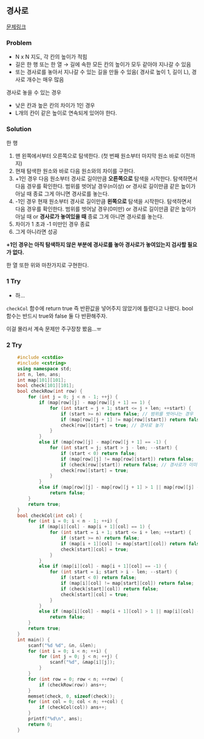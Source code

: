 ## 경사로

[문제링크](https://www.acmicpc.net/problem/14890)

### Problem

- N x N 지도, 각 칸의 높이가 적힘
- 길은 한 행 또는 한 열 → 길에 속한 모든 칸의 높이가 모두 같아야 지나갈 수 있음
- 또는 경사로를 놓아서 지나갈 수 있는 길을 만들 수 있음( 경사로 높이 1, 길이 L), 경사로 개수는 매우 많음

경사로 놓을 수 있는 경우

- 낮은 칸과 높은 칸의 차이가 1인 경우
- L개의 칸이 같은 높이로 연속되게 있어야 한다.

### Solution

한 행

1. 맨 왼쪽에서부터 오른쪽으로 탐색한다. (첫 번째 원소부터 마지막 원소 바로 이전까지)
2. 현재 탐색한 원소와 바로 다음 원소와의 차이를 구한다.
3. +1인 경우
다음 원소부터 경사로 길이만큼 **오른쪽으로** 탐색을 시작한다.
탐색하면서 다음 경우를 확인한다.
범위를 벗어날 경우(n이상) or 경사로 길이만큼 같은 높이가 아닐 때 종료
그게 아니면 경사로를 놓는다.
4. -1인 경우
현재 원소부터 경사로 길이만큼 **왼쪽으로** 탐색을 시작한다.
탐색하면서 다음 경우를 확인한다.
범위를 벗어날 경우(0미만) or 경사로 길이만큼 같은 높이가 아닐 때 or **경사로가 놓여있을 때** 종료
그게 아니면 경사로를 놓는다.
5. 차이가 1 초과 -1 미만인 경우 종료
6. 그게 아니라면 성공

**+1인 경우는 아직 탐색하지 않은 부분에 경사로를 놓아 경사로가 놓여있는지 검사할 필요가 없다.**

한 열 또한 위와 마찬가지로 구현한다.

### 1 Try

- 하...

`checkCol` 함수에 return true 즉 반환값을 넣어주지 않았기에 틀렸다고 나왔다. bool 함수는 반드시 true와 false 둘 다 반환해주자.

이걸 몰라서 계속 문제만 주구장창 봤음...ㅠ

### 2 Try
```c++
    #include <cstdio>
    #include <cstring>
    using namespace std;
    int n, len, ans;
    int map[101][101];
    bool check[101][101];
    bool checkRow(int row) {
    	for (int j = 0; j < n - 1; ++j) {
    		if (map[row][j] - map[row][j + 1] == 1) {
    			for (int start = j + 1; start <= j + len; ++start) {
    				if (start >= n) return false; // 범위를 벗어나는 경우
    				if (map[row][j + 1] != map[row][start]) return false; // 칸의 높이가 같지 않을 때
    				check[row][start] = true; // 경사로 놓기
    			}
    		}
    		else if (map[row][j] - map[row][j + 1] == -1) {
    			for (int start = j; start > j - len; --start) {
    				if (start < 0) return false;
    				if (map[row][j] != map[row][start]) return false;
    				if (check[row][start]) return false; // 경사로가 이미 놓여진 경우
    				check[row][start] = true;
    			}
    		}
    		else if (map[row][j] - map[row][j + 1] > 1 || map[row][j] - map[row][j + 1] < -1)
    			return false;
    	}
    	return true;
    }
    bool checkCol(int col) {
    	for (int i = 0; i < n - 1; ++i) {
    		if (map[i][col] - map[i + 1][col] == 1) {
    			for (int start = i + 1; start <= i + len; ++start) {
    				if (start >= n) return false;
    				if (map[i + 1][col] != map[start][col]) return false;
    				check[start][col] = true;
    			}
    		}
    		else if (map[i][col] - map[i + 1][col] == -1) {
    			for (int start = i; start > i - len; --start) {
    				if (start < 0) return false;
    				if (map[i][col] != map[start][col]) return false;
    				if (check[start][col]) return false;
    				check[start][col] = true;
    			}
    		}
    		else if (map[i][col] - map[i + 1][col] > 1 || map[i][col] - map[i + 1][col] < -1)
    			return false;
    	}
    	return true;
    }
    int main() {
    	scanf("%d %d", &n, &len);
    	for (int i = 0; i < n; ++i) {
    		for (int j = 0; j < n; ++j) {
    			scanf("%d", &map[i][j]);
    		}
    	}
    	for (int row = 0; row < n; ++row) {
    		if (checkRow(row)) ans++;
    	}
    	memset(check, 0, sizeof(check));
    	for (int col = 0; col < n; ++col) {
    		if (checkCol(col)) ans++;
    	}
    	printf("%d\n", ans);
    	return 0;
    }
```
